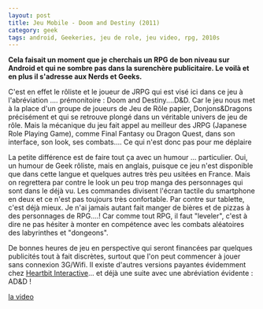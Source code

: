 ```yaml
---
layout: post
title: Jeu Mobile - Doom and Destiny (2011)
category: geek
tags: android, Geekeries, jeu de role, jeu video, rpg, 2010s
---
```

**Cela faisait un moment que je cherchais un RPG de bon niveau sur Android et qui ne sombre pas dans la surenchère publicitaire. Le voilà et en plus il s'adresse aux Nerds et Geeks.**

C'est en effet le rôliste et le joueur de JRPG qui est visé ici dans ce jeu à l'abréviation .... prémonitoire : Doom and Destiny....D&amp;D. Car le jeu nous met à la place d'un groupe de joueurs de Jeu de Rôle papier, Donjons&amp;Dragons précisément et qui se retrouve plongé dans un véritable univers de jeu de rôle. Mais la mécanique du jeu fait appel au meilleur des JRPG (Japanese Role Playing Game), comme Final Fantasy ou Dragon Quest, dans son interface, son look, ses combats.... Ce qui n'est donc pas pour me déplaire

La petite différence est de faire tout ça avec un humour ... particulier. Oui, un humour de Geek rôliste, mais en anglais, puisque ce jeu n'est disponible que dans cette langue et quelques autres très peu usitées en France. Mais on regrettera par contre le look un peu trop manga des personnages qui sont dans le déjà vu. Les commandes divisent l'écran tactile du smartphone en deux et ce n'est pas toujours très confortable. Par contre sur tablette, c'est déjà mieux. Je n'ai jamais autant fait manger de bières et de pizzas à des personnages de RPG....! Car comme tout RPG, il faut "leveler", c'est à dire ne pas hésiter à monter en compétence avec les combats aléatoires des labyrinthes et "dongeons".

De bonnes heures de jeu en perspective qui seront financées par quelques publicités tout à fait discrètes, surtout que l'on peut commencer à jouer sans connexion 3G/Wifi. Il existe d'autres versions payantes évidemment chez <a href="http://www.heartbit-interactive.com/">Heartbit Interactive</a>... et déjà une suite avec une abréviation évidente : AD&amp;D !

[la video](https://youtu.be/jct89Lpa4eI)
